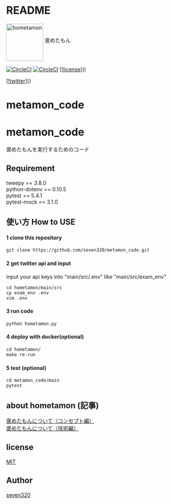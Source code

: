 # README
<img alt="hometamon" 
src = "https://user-images.githubusercontent.com/33506506/74358523-e9594980-4e04-11ea-8130-ee86a32fef74.jpg" 
width = "100"
align = "middle">
褒めたもん

[![CircleCI](https://circleci.com/gh/seven320/metamon_code.svg?style=svg)](https://circleci.com/gh/seven320/metamon_code)
[![CircleCI](https://img.shields.io/github/stars/seven320/metamon_code)]()
[[!license](https://img.shields.io/github/license/seven320/metamon_code)]()

[[!twitter](https://img.shields.io/twitter/url?style=social)]()
# metamon_code
# metamon_code
褒めたもんを実行するためのコード

## Requirement
tweepy == 3.8.0  
python-dotenv == 0.10.5  
pytest == 5.4.1  
pytest-mock == 3.1.0  

## 使い方 How to USE

#### 1 clone this repository
~~~
git clone https://github.com/seven320/metamon_code.git
~~~
#### 2 get twitter api and input 

input your api keys into "main/src/.env" like "main/src/exam_env"

~~~
cd hometamon/main/src
cp exam_env .env
vim .env
~~~

#### 3 run code
~~~
python hometamon.py
~~~
#### 4 deploy with docker(optional)
~~~
cd hometamon/
make re-run
~~~

#### 5 test (optional)
~~~
cd metamon_code/main
pytest
~~~

## about hometamon (記事)
[褒めたもんについて（コンセプト編）](https://denden-seven.hatenablog.com/entry/2019/01/09/131220)  
[褒めたもんについて（技術編）](https://denden-seven.hatenablog.com/entry/2019/01/09/130437)  

## license
[MIT](LICENSE)

## Author
[seven320](https://github.com/seven320)
